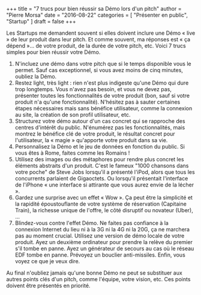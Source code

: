 +++
title      = "7 trucs pour bien réussir sa Démo lors d'un pitch"
author     = "Pierre Morsa"
date       = "2016-08-22"
categories = [ "Présenter en public", "Startup" ]
draft      = false
+++

Les Startups me demandent souvent si elles doivent inclure une Démo « live » de leur produit dans leur pitch. Et comme souvent, ma réponses est « ça dépend »... de votre produit, de la durée de votre pitch, etc. Voici 7 trucs simples pour bien réussir votre Démo.

1. N'incluez une démo dans votre pitch que si le temps disponible vous le permet. Sauf cas exceptionnel, si vous avez moins de cinq minutes, oubliez la Démo.
2. Restez light, très light : rien n'est plus indigeste qu'une Démo qui dure trop longtemps. Vous n'avez pas besoin, et vous ne devez pas, présenter toutes les fonctionnalités de votre produit (bon, sauf si votre produit n'a qu'une fonctionnalité). N'hésitez pas à sauter certaines étapes nécessaires mais sans bénéfice utilisateur, comme la connexion au site, la création de son profil utilisateur, etc.
3. Structurez votre démo autour d'un cas concret qui se rapproche des centres d'intérêt du public. N'énumérez pas les fonctionnalités, mais montrez le bénéfice clé de votre produit, le résultat concret pour l'utilisateur, la « magie » qu'apporte votre produit dans sa vie.  
4. Personnalisez la Démo et le jeu de données en fonction du public. Si vous êtes à Rome, faites comme les Romains !
5. Utilisez des images ou des métaphores pour rendre plus concret les éléments abstraits d'un produit. C'est le fameux "1000 chansons dans votre poche" de Steve Jobs lorsqu'il a présenté l'iPod, alors que tous les concurrents parlaient de Gigaoctets. Ou lorsqu'il présentait l'interface de l'iPhone « une interface si attirante que vous aurez envie de la lécher ».
6. Gardez une surprise avec un effet « Wow ». Ça peut être la  simplicité et la rapidité époustouflante de votre système de réservation (Capitaine Train), la richesse unique de l'offre, le côté disruptif ou novateur (Uber), ...
7. Blindez-vous contre l'effet Démo. Ne faites pas confiance à la connexion Internet du lieu ni à la 3G ni la 4G ni la 20G, ça ne marchera pas au moment crucial. Utilisez une version de démo locale de votre produit. Ayez un deuxième ordinateur pour prendre la relève du premier s'il tombe en panne. Ayez un générateur de secours au cas où le réseau EDF tombe en panne. Prévoyez un bouclier anti-missiles. Enfin, vous voyez ce que je veux dire. 

Au final n'oubliez jamais qu'une bonne Démo ne peut se substituer aux autres points clés d'un pitch, comme l'équipe, votre vision, etc. Ces points doivent être présentés en priorité. 
